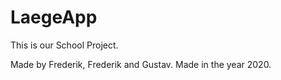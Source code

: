 # LaegeApp

This is our School Project.

Made by Frederik, Frederik and Gustav.
Made in the year 2020.
